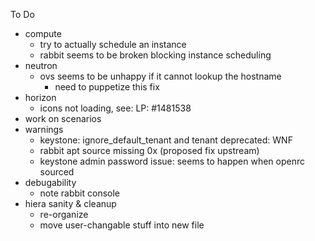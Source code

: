 To Do
- compute
  - try to actually schedule an instance
  - rabbit seems to be broken blocking instance scheduling
- neutron
  - ovs seems to be unhappy if it cannot lookup the hostname
    - need to puppetize this fix
- horizon
  - icons not loading, see: LP: #1481538
- work on scenarios
- warnings
  - keystone: ignore_default_tenant and tenant deprecated: WNF
  - rabbit apt source missing 0x (proposed fix upstream)
  - keystone admin password issue: seems to happen when openrc sourced
- debugability
  - note rabbit console
- hiera sanity & cleanup
  - re-organize
  - move user-changable stuff into new file
